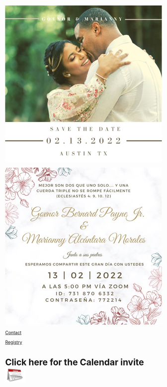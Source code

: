 
![image](images/2.jpeg)

![image](images/3.jpeg)

[Contact](mailto:govnorpayne@gmail.com)

[Registry](https://www.amazon.com/wedding/share/GovnorandMarianny)


# Click here for the Calendar invite [![image](images/calendar-icon-png-4125.png)](images/GovnorMariannyWedding.ics)
